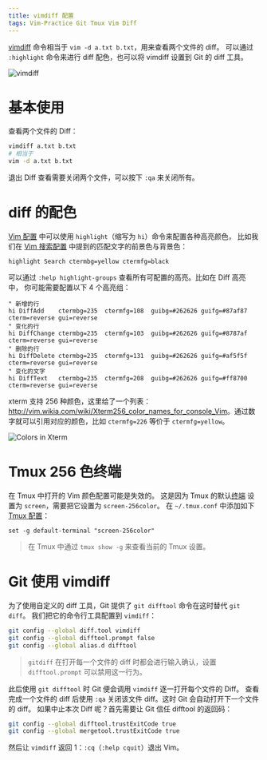 ```yaml
---
title: vimdiff 配置
tags: Vim-Practice Git Tmux Vim Diff
---
```


[vimdiff][vimdiff-doc] 命令相当于 `vim -d a.txt b.txt`，用来查看两个文件的 diff。
可以通过 `:highlight` 命令来进行 diff 配色，也可以将 vimdiff 设置到 Git 的 diff 工具。

<!--more-->

![vimdiff][vimdiff]

# 基本使用

查看两个文件的 Diff：

```bash
vimdiff a.txt b.txt
# 相当于
vim -d a.txt b.txt
```

退出 Diff 查看需要关闭两个文件，可以按下 `:qa` 来关闭所有。

# diff 的配色

[Vim 配置][vim-conf] 中可以使用 `highlight`（缩写为 `hi`）命令来配置各种高亮颜色，
比如我们在 [Vim 搜索配置][vim-search] 中提到的匹配文字的前景色与背景色：

```vim
highlight Search ctermbg=yellow ctermfg=black 
```

可以通过 `:help highlight-groups` 查看所有可配置的高亮。比如在 Diff 高亮中，
你可能需要配置以下 4 个高亮组：

```vim
" 新增的行
hi DiffAdd    ctermbg=235  ctermfg=108  guibg=#262626 guifg=#87af87 cterm=reverse gui=reverse
" 变化的行
hi DiffChange ctermbg=235  ctermfg=103  guibg=#262626 guifg=#8787af cterm=reverse gui=reverse
" 删除的行
hi DiffDelete ctermbg=235  ctermfg=131  guibg=#262626 guifg=#af5f5f cterm=reverse gui=reverse
" 变化的文字
hi DiffText   ctermbg=235  ctermfg=208  guibg=#262626 guifg=#ff8700 cterm=reverse gui=reverse
```

xterm 支持 256 种颜色，这里给了一个列表：<http://vim.wikia.com/wiki/Xterm256_color_names_for_console_Vim>。通过数字就可以引用对应的颜色，比如 `ctermfg=226` 等价于 `ctermfg=yellow`。

![Colors in Xterm][xterm-colors]

# Tmux 256 色终端

在 Tmux 中打开的 Vim 颜色配置可能是失效的。
这是因为 Tmux 的默认[终端][term] 设置为 `screen`，需要把它设置为 `screen-256color`。
在 `~/.tmux.conf` 中添加如下 [Tmux 配置][tmux]：

```
set -g default-terminal "screen-256color"
```

> 在 Tmux 中通过 `tmux show -g` 来查看当前的 Tmux 设置。

# Git 使用 vimdiff 

为了使用自定义的 diff 工具，Git 提供了 `git difftool` 命令在这时替代 `git diff`。
我们把它的命令行工具配置到 `vimdiff`：

```bash
git config --global diff.tool vimdiff
git config --global difftool.prompt false
git config --global alias.d difftool
```

> `gitdiff` 在打开每一个文件的 diff 时都会进行输入确认，设置 `difftool.prompt` 可以禁用这一行为。

此后使用 `git difftool` 时 Git 便会调用 `vimdiff` 逐一打开每个文件的 Diff。
查看完成一个文件的 diff 后使用 `:qa` 关闭该文件 diff。这时 Git 会自动打开下一个文件的 diff。
如果中止本次 Diff 呢？首先需要让 Git 信任 difftool 的返回码：

```bash
git config --global difftool.trustExitCode true
git config --global mergetool.trustExitCode true
```

然后让 `vimdiff` 返回 1：`:cq`（`:help cquit`）退出 Vim。

[term]: /2016/06/08/shell-config-files.html
[tmux]: /2015/11/06/tmux-startup.html
[vim-search]: /2016/08/08/vim-search-in-file.html
[vim-conf]: /2013/11/08/vim-config.html
[xterm-colors]: /assets/img/blog/shell/xterm-color-table@2x.png
[vimdiff-doc]: http://vimdoc.sourceforge.net/htmldoc/diff.html
[vimdiff]: /assets/img/blog/vim/diff@2x.png
